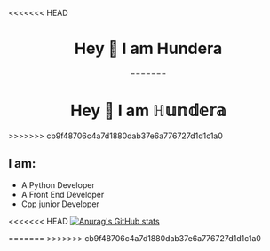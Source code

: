 <<<<<<< HEAD
<h1 ALIGN=center>Hey 👋 I am Hundera </h1>
<p align=center>
=======
<h1 ALIGN=center>Hey 👋 I am ℍ𝕦𝕟𝕕𝕖𝕣𝕒 </h1>
>>>>>>> cb9f48706c4a7d1880dab37e6a776727d1d1c1a0

## I am:


- A Python Developer
- A Front End Developer 
- Cpp junior Developer

<<<<<<< HEAD
[![Anurag's GitHub stats](https://github-readme-stats.vercel.app/api?username=hunderaweke)](https://github.com/anuraghazra/github-readme-stats)
</p>
=======
>>>>>>> cb9f48706c4a7d1880dab37e6a776727d1d1c1a0

